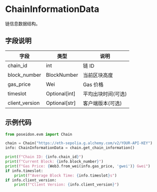 # ChainInformationData

链信息数据结构。

## 字段说明

| 字段              | 类型             | 说明         |
| --------------- | -------------- | ---------- |
| chain\_id       | int            | 链 ID       |
| block\_number   | BlockNumber    | 当前区块高度     |
| gas\_price      | Wei            | Gas 价格     |
| timeslot        | Optional\[int] | 平均出块时间(可选) |
| client\_version | Optional\[str] | 客户端版本(可选)  |

## 示例代码

```python
from poseidon.evm import Chain

chain = Chain("https://eth-sepolia.g.alchemy.com/v2/YOUR-API-KEY")
info: ChainInformationData = chain.get_chain_information()

print(f"Chain ID: {info.chain_id}")
print(f"Current Block: {info.block_number}")
print(f"Gas Price: {Web3.from_wei(info.gas_price, 'gwei')} Gwei")
if info.timeslot:
    print(f"Average Block Time: {info.timeslot}s")
if info.client_version:
    print(f"Client Version: {info.client_version}")
```

